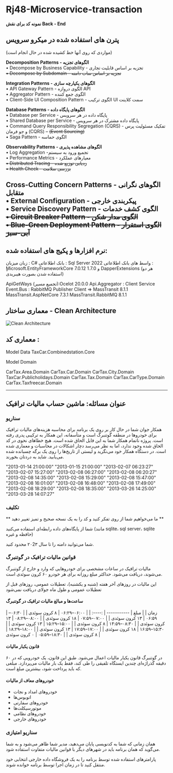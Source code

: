 # Rj48-Microservice-transaction


**نمونه کد برای نقش Back - End**

## پترن های استفاده شده در میکرو سرویس
(مواردی که روی آنها خط کشیده شده در حال انجام است)

**Decomposition Patterns      -   الگوهای تجزیه**
 <br>
•	Decompose by Business Capability -  تجزیه بر اساس قابلیت تجاری   <br>
~~•	Decompose by Subdomain  -  تجزیه بر اساس ساب دامنه~~  <br>

**Integration Patterns - الگوهای یکپارچه سازی**
<br>
•	API Gateway Pattern -  الگوی دروازه API  <br>
•	Aggregator Pattern -   الگوی جمع کننده  <br>
•	Client-Side UI Composition Pattern -  الگوی ترکیب UI سمت کلاینت  <br>

 **Database Patterns - الگوهای پایگاه داده**
 <br>
•	Database per Service - پایگاه داده در هر سرویس  <br>
•	Shared Database per Service - پایگاه داده مشترک در هر سرویس  <br>
•	Command Query Responsibility Segregation (CQRS) -  تفکیک مسئولیت پرس و جو فرمان (CQRS) – ~~(Event Sourcing)~~
<br>
•	Saga Pattern - الگوی حماسه  <br>

 **Observability Patterns - الگوهای مشاهده پذیری**
 <br>
•	Log Aggregation -تجمیع ورود به سیستم   <br>
•	Performance Metrics -  معیارهای عملکرد  <br>
~~•	Distributed Tracing - ردیابی توزیع شده~~  <br>
~~•	Health Check - بررسی سلامت~~  <br>

 **Cross-Cutting Concern Patterns - الگوهای نگرانی متقابل**
 <br>
•	External Configuration -  پیکربندی خارجی  <br>
•	Service Discovery Pattern -  الگوی کشف خدمات  <br>
~~•	Circuit Breaker Pattern - الگوی مدار شکن~~  <br>
~~•	Blue-Green Deployment Pattern -  الگوی استقرار آبی-سبز~~  <br>
--------------------------------------------------------------------------------------------------------------


## نرم افزارها و پکیج های استفاده شده:
زبان میزبان : C#
بانک اطلاعاتی : Sql Server 2022
واسط های بانک اطلاعاتی : ٍMicrosoft.EntityFrameworkCore 7.0.12
و 1.7.0  DapperExtensions
(هر دو استفاده شدن بصورت هیبریدی)

ApiGetWays (تجمیع مسیر):Ocelot 20.0.0 
Api.Aggregator : Client Service
Event.Bus : 
RabbitMQ 
Publisher  Client => MassTransit 8.1.1
MassTransit.AspNetCore 7.3.1
MassTransit.RabbitMQ 8.1.1

## معماری ساختار -  Clean Architecture
![Clean Architecture](https://i.postimg.cc/qMfzSqBd/Clean-Architecture-NET-Core.jpg)
 
## معماری کد :  

Model Data 
 TaxCar.Combinedstation.Core

Model Domain

CarTax.Area.Domain
CarTax.Car.Domain
CarTax.City.Domain
TaxCar.Publicholidays.Domain
CarTax.Tax.Domain
CarTax.CarType.Domain
CarTax.Taxfreecar.Domain



----------------------------------------------------------------------------------------------------------------


## عنوان مسائله: ماشین حساب مالیات ترافیک

### سناریو

همکار جوان شما در حال کار بر روی یک برنامه برای محاسبه هزینه‌های مالیات ترافیک برای خودروها در منطقه گوتنبرگ است و متأسفانه، این همکار به ترکیبی پدری رفته است. پروژه ناتمام همکار شما به این فایل الحاق شده است. هیچ خطاهای نحوی در کد الحاق شده وجود ندارد، اما به نظر می‌رسد دچار اشکالات در محاسبات و معماری شده است.
در دستگاه همکار خود می‌نگرید و لیستی از تاریخ‌ها را روی یک برگه چسبانده شده می‌یابید. شاید به دردتان بخورند.

 "2013-01-14 21:00:00"
"2013-01-15 21:00:00"
"2013-02-07 06:23:27"
"2013-02-07 15:27:00"
"2013-02-08 06:27:00"
"2013-02-08 06:20:27"
"2013-02-08 14:35:00"
"2013-02-08 15:29:00"
"2013-02-08 15:47:00"
"2013-02-08 16:01:00"
"2013-02-08 16:48:00"
"2013-02-08 17:49:00"
"2013-02-08 18:29:00"
"2013-02-08 18:35:00"
"2013-03-26 14:25:00"
"2013-03-28 14:07:27"





### تکلیف
** ما می‌خواهیم شما از روی تفکر کنید و کد را به یک نسخه صحیح و تمیز تغییر دهید **

شما از پایگاه‌های داده رابطه‌ای استفاده می‌کنید 
(مانند sqlite، sql server، sqlite حافظه و غیره)

شما می‌توانید دامنه را تا سال ۲۰2۳ محدود کنید.

### قوانین مالیات ترافیک در گوتنبرگ
مالیات ترافیک در ساعات مشخصی برای خودروهایی که وارد و خارج از گوتنبرگ می‌شوند، دریافت می‌شود.
حداکثر مبلغ روزانه برای هر خودرو ۶۰ کرون سوئدی است.


این مالیات در روزهای آخر هفته (شنبه و یکشنبه)،
 تعطیلات عمومی،
 روزهای قبل از تعطیلات عمومی
 و طول ماه جولای دریافت نمی‌شود

#### ساعت‌ها و مبالغ مالیات ترافیک در گوتنبرگ

| زمان        |    | مبلغ 
| ----------- |                     :----: |
| ۰۶:۰۰–۰۶:۲۹ |   ۸ کرون سوئدی |
| ۰۶:۳۰–۰۶:۵۹ | ۱۳ کرون سوئدی |
| ۰۷:۰۰–۰۷:۵۹ | ۱۸ کرون سوئدی |
| ۰۸:۰۰–۰۸:۲۹ | ۱۳ کرون سوئدی |
| ۰۸:۳۰–۱۴:۵۹ |   ۸ کرون سوئدی |
| ۱۵:۰۰–۱۵:۲۹ | ۱۳ کرون سوئدی |
| ۱۵:۳۰–۱۶:۵۹ | ۱۸ کرون سوئدی |
| ۱۷:۰۰–۱۷:۵۹ | ۱۳ کرون سوئدی |
| ۱۸:۰۰–۱۸:۲۹ |   ۸ کرون سوئدی |
| ۱۸:۳۰–۰۵:۵۹ |   ۰ کرون سوئدی |

#### قانون یکبار مالیات

در گوتنبرگ قانون یکبار مالیات اعمال می‌شود. طبق این قانون، یک خودرویی که در ۶۰ دقیقه گذراژه‌ای چندین ایستگاه تلفیقی را طی کند، فقط یک بار مالیات می‌پردازد. مبلغی که باید پرداخت شود، بیشترین مبلغ است.

#### خودروهای معاف از مالیات

- خودروهای امداد و نجات
- اتوبوس‌ها
- خودروهای سفارتی
- موتورسیکلت‌ها
- خودروهای نظامی
- خودروهای خارجی

### سناریو امتیازی

همان زمانی که شما به کدنویسی پایان می‌دهید، مدیر شما ظاهر می‌شود و به شما می‌گوید که همان برنامه باید در شهرهای دیگر با قوانین مالیات متفاوت استفاده شود.

پارامترهای استفاده شده توسط برنامه را به یک فروشگاه داده خارجی انتخابی خود منتقل کنید تا در زمان اجرا توسط برنامه خوانده شوند.




